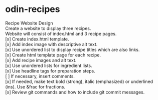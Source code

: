 # odin-recipes
Recipe Website Design<br>
Create a website to display three recipes.<br>
Website will consist of index.html and 3 recipe pages.<br>
[x] Create index.html template.<br>
[x] Add index image with descriptive alt text.<br>
[x] Use unordered list to display recipe titles which are also links.<br>
[x] Create html template page for each recipe.<br>
[x] Add recipe images and alt text.<br>
[x] Use unordered lists for ingredient lists.<br>
[x] Use headline tags for preparation steps.<br>
[ ] If necessary, insert comments. <!--  --><br>
[x] If needed, make text bold (strong), italic (emphasized) or underlined (ins). Use &frac for fractions.<br>
[x] Review git commands and how to include git commit messages.